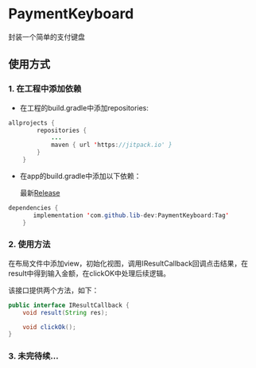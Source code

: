 # PaymentKeyboard

封装一个简单的支付键盘

## 使用方式

### 1. 在工程中添加依赖

- 在工程的build.gradle中添加repositories:

```java
allprojects {
		repositories {
			...
			maven { url 'https://jitpack.io' }
		}
	}
```

- 在app的build.gradle中添加以下依赖：

  最新[Release](https://github.com/lib-dev/PaymentKeyboard/releases)

```java
dependencies {
	   implementation 'com.github.lib-dev:PaymentKeyboard:Tag'
	}
```

### 2. 使用方法

   在布局文件中添加view，初始化视图，调用IResultCallback回调点击结果，在result中得到输入金额，在clickOK中处理后续逻辑。

   该接口提供两个方法，如下：

   ```java
   public interface IResultCallback {
       void result(String res);
   
       void clickOk();
   }
   ```

   

### 3. 未完待续...
